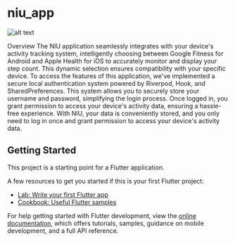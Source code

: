 # niu_app

![alt text]([http://url/to/img.png](https://www.dropbox.com/scl/fi/59zlwc2jkov3mb08rxpgy/poster.jpg?rlkey=oppow0r85goa10q804lcyebff&dl=0))

Overview
The NIU application seamlessly integrates with your device's activity tracking system, intelligently choosing between Google Fitness for Android and Apple Health for iOS to accurately monitor and display your step count. This dynamic selection ensures compatibility with your specific device.
To access the features of this application, we've implemented a secure local authentication system powered by Riverpod, Hook, and SharedPreferences. This system allows you to securely store your username and password, simplifying the login process. Once logged in, you grant permission to access your device's activity data, ensuring a hassle-free experience.
With NIU, your data is conveniently stored, and you only need to log in once and grant permission to access your device's activity data.


## Getting Started

This project is a starting point for a Flutter application.

A few resources to get you started if this is your first Flutter project:

- [Lab: Write your first Flutter app](https://docs.flutter.dev/get-started/codelab)
- [Cookbook: Useful Flutter samples](https://docs.flutter.dev/cookbook)

For help getting started with Flutter development, view the
[online documentation](https://docs.flutter.dev/), which offers tutorials,
samples, guidance on mobile development, and a full API reference.
